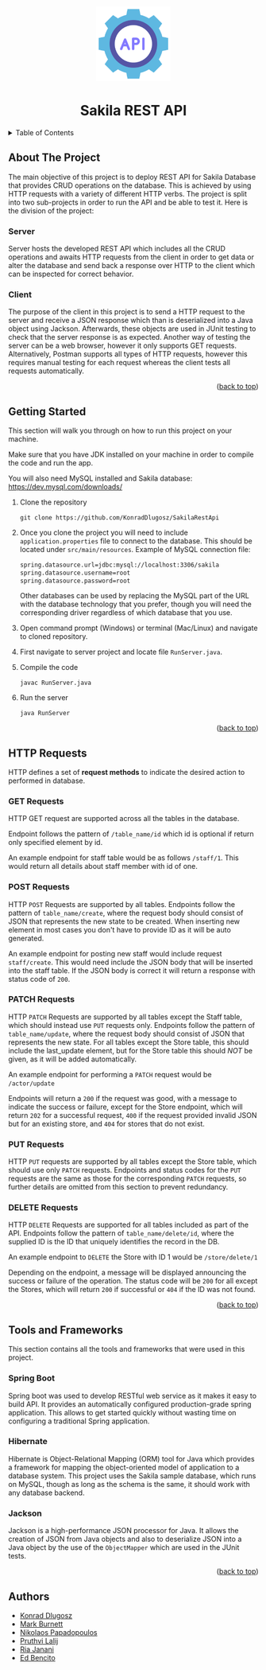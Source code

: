 <div id="top"></div>
<div align="center">
   <a href="https://github.com/KonradDlugosz/SakilaRestApi">
    <img src="images/api.png" alt="Logo" width="150" height="150">
  </a>
    <h1 align= "center">Sakila REST API</h1>
</div>
<details>
  <summary>Table of Contents</summary>
  <ol>
    <li>
      <a href="#about-the-project">About The Project</a>
      <ul>
        <li><a href="#server">Server</a></li>
          <li><a href="#client">Client</a></li>
      </ul>
    </li>
    <li><a href="#getting-started">Getting Started</a></li>
    <li>
      <a href="#http-requests">HTTP Requests</a>
      <ul>
        <li><a href="#get-requests">GET Requests</a></li>
          <li><a href="#post-requests">POST Requests</a></li>
          <li><a href="#put-requests">PUT Requests</a></li>
          <li><a href="#delete-requests">DELETE Requests</a></li>
      </ul>
    </li>
      <li><a href="#tools">Tools and Frameworks</a></li>
  </ol>
</details>



## About The Project

The main objective of this project is to deploy REST API for Sakila Database that provides CRUD operations on the database. This is achieved by using HTTP requests with a variety of different HTTP verbs. The project is split into two sub-projects in order to run the API and be able to test it. Here is the division of the project: 

### Server

Server hosts the developed REST API which includes all the CRUD operations and awaits HTTP requests from the client in order to get data or alter the database and send back a response over HTTP to the client which can be inspected for correct behavior.   

### Client

The purpose of the client in this project is to send a HTTP request to the server and receive a JSON response which than is deserialized into a Java object using Jackson. Afterwards, these objects are used in JUnit testing to check that the server response is as expected. Another way of testing the server can be a web browser, however it only supports GET requests. Alternatively, Postman supports all types of HTTP requests, however this requires manual testing for each request whereas the client tests all requests automatically. 

<p align="right">(<a href="#top">back to top</a>)</p>

## Getting Started

This section will walk you through on how to run this project on your machine.

Make sure that you have JDK installed on your machine in order to compile the code and run the app. 

You will also need MySQL installed and Sakila database: https://dev.mysql.com/downloads/

1. Clone the repository

   ```
   git clone https://github.com/KonradDlugosz/SakilaRestApi
   ```

2. Once you clone the project you will need to include `application.properties` file to connect to the database. This should be located under ```src/main/resources```. Example of MySQL connection file:

   ```
   spring.datasource.url=jdbc:mysql://localhost:3306/sakila
   spring.datasource.username=root
   spring.datasource.password=root
   ```
   Other databases can be used by replacing the MySQL part of the URL with the database technology that you prefer, though you will need the corresponding driver regardless of which database that you use.


3. Open command prompt (Windows) or terminal (Mac/Linux) and navigate to cloned repository. 

4. First navigate to server project and locate file `RunServer.java`.

5. Compile the code

   ```
   javac RunServer.java
   ```

6. Run the server

   ```
   java RunServer
   ```

   <p align="right">(<a href="#top">back to top</a>)</p>

## HTTP Requests

HTTP defines a set of **request methods** to indicate the desired action to performed in database. 

### GET Requests

HTTP GET request are supported across all the tables in the database. 

Endpoint follows the pattern of `/table_name/id` which id is optional if return only specified element by id. 

An example endpoint for staff table would be as follows `/staff/1`. This would return all details about staff member with id of one. 

### POST Requests

HTTP ```POST``` Requests are supported by all tables. Endpoints follow the pattern of ```table_name/create```, where the request body should consist of JSON that represents the new state to be created. When inserting new element in most cases you don't have to provide ID as it will be auto generated. 

An example endpoint for posting new staff would include request `staff/create`. This would need include the JSON body that will be inserted into the staff table. If the JSON body is correct it will return a response with status code of `200`.

### PATCH Requests

HTTP ```PATCH``` Requests are supported by all tables except the Staff table, which should instead use ```PUT``` requests only.
Endpoints follow the pattern of ```table_name/update```, where the request body should consist of JSON that represents the new state.
For all tables except the Store table, this should include the last_update element, but for the Store table this should *NOT* be given, as it will be added automatically.

An example endpoint for performing a ```PATCH``` request would be ```/actor/update```

Endpoints will return a ```200``` if the request was good, with a message to indicate the success or failure, except for the Store endpoint, which will return ```202``` for a successful request, ```400``` if the request provided invalid JSON but for an existing store, and ```404``` for stores that do not exist. 

### PUT Requests 

HTTP ```PUT``` requests are supported by all tables except the Store table, which should use only ```PATCH``` requests. Endpoints and status codes for the ```PUT``` requests are the same as those for the corresponding ```PATCH``` requests, so further details are omitted from this section to prevent redundancy. 

### DELETE Requests

HTTP ```DELETE``` Requests are supported for all tables included as part of the API. Endpoints follow the pattern of ```table_name/delete/id```, where the supplied ID is the ID that uniquely identifies the record in the DB.

An example endpoint to ```DELETE``` the Store with ID 1 would be ```/store/delete/1```

Depending on the endpoint, a message will be displayed announcing the success or failure of the operation. The status code will be ```200``` for all except the Stores, which will return ```200``` if successful or ```404``` if the ID was not found.


<p align="right">(<a href="#top">back to top</a>)</p>



## Tools and Frameworks

This section contains all the tools and frameworks that were used in this project. 

### Spring Boot

Spring boot was used to develop RESTful web service as it makes it easy to build API. It provides an automatically configured production-grade spring application. This allows to get started quickly without wasting time on configuring a traditional Spring application. 

### Hibernate

Hibernate is Object-Relational Mapping (ORM) tool for Java which provides a framework for mapping the object-oriented model of application to a database system. This project uses the Sakila sample database, which runs on MySQL, though as long as the schema is the same, it should work with any database backend. 

### Jackson 

Jackson is a high-performance JSON processor for Java. It allows the creation of JSON from Java objects and also to deserialize JSON into a Java object by the use of the ```ObjectMapper``` which are used in the JUnit tests.   

<p align="right">(<a href="#top">back to top</a>)</p>

## Authors

* [Konrad Dlugosz](https://github.com/KonradDlugosz)
* [Mark Burnett](https://github.com/djfrigid)
* [Nikolaos Papadopoulos](https://github.com/djfrigid)
* [Pruthvi Lalij](https://github.com/pruthvi-lalji)
* [Ria Janani](https://github.com/Ria622)
* [Ed Bencito](https://github.com/Moodhunter34) 